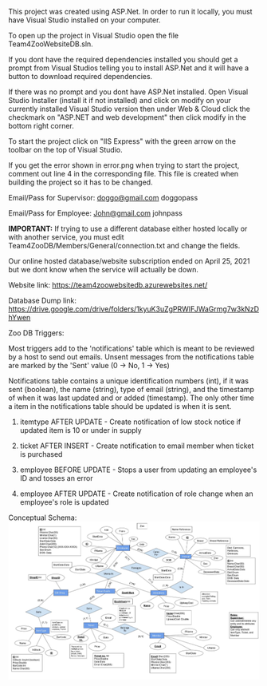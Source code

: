 This project was created using ASP.Net. In order to run it locally, you must have Visual Studio installed on your computer.

To open up the project in Visual Studio open the file Team4ZooWebsiteDB.sln. 

If you dont have the required dependencies installed you should get a prompt from Visual Studios telling you to install ASP.Net and it will have a button to download required dependencies. 

If there was no prompt and you dont have ASP.Net installed. Open Visual Studio Installer (install it if not installed) and click on modify on your currently installed Visual Studio version then under Web & Cloud click the checkmark on "ASP.NET and web development" then click modify in the bottom right corner.

To start the project click on "IIS Express" with the green arrow on the toolbar on the top of Visual Studio.

If you get the error shown in error.png when trying to start the project, comment out line 4 in the corresponding file.
This file is created when building the project so it has to be changed.

Email/Pass for Supervisor:
doggo@gmail.com
doggopass

Email/Pass for Employee:
John@gmail.com
johnpass

<b>IMPORTANT:</b> If trying to use a different database either hosted locally or with another service, you must edit Team4ZooDB/Members/General/connection.txt and change the fields.

Our online hosted database/website subscription ended on April 25, 2021 but we dont know when the service will actually be down.

Website link: https://team4zoowebsitedb.azurewebsites.net/

Database Dump link: https://drive.google.com/drive/folders/1kyuK3uZgPRWIFJWaGrmg7w3kNzDhYwen



Zoo DB Triggers:

Most triggers add to the 'notifications' table which is meant to be reviewed by a host to send out emails. Unsent messages from the notifications table are marked by the 'Sent' value (0 -> No, 1 -> Yes)

Notifications table contains a unique identification numbers (int), if it was sent (boolean), the name (string), type of email (string), and the timestamp of when it was last updated and or added (timestamp). The only other time a item in the notifications table should be updated is when it is sent.

1. itemtype AFTER UPDATE - Create notification of low stock notice if updated item is 10 or under in supply

2. ticket AFTER INSERT - Create notification to email member when ticket is purchased

3. employee BEFORE UPDATE - Stops a user from updating an employee's ID and tosses an error

4. employee AFTER UPDATE - Create notification of role change when an employee's role is updated

Conceptual Schema:
![alt text](https://github.com/korynguyen/Team4ZooWebsiteDB/blob/main/Conceptual_Schema.jpg?raw=true)